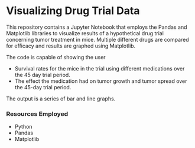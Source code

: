# Visualizing Drug Trial Data

This repository contains a Jupyter Notebook that employs the Pandas and Matplotlib libraries to visualize results of a hypothetical drug trial concerning tumor treatment in mice. Multiple different drugs are compared for efficacy and results are graphed using Matplotlib. 

The code is capable of showing the user
- Survival rates for the mice in the trial using different medications over the 45 day trial period.
- The effect the medication had on tumor growth and tumor spread over the 45-day trial period.

The output is a series of bar and line graphs.

### Resources Employed
* Python
* Pandas
* Matplotlib
